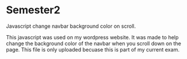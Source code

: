 # Semester2
Javascript change navbar background color on scroll.

This javascript was used on my wordpress website.
It was made to help change the background color of the navbar when you scroll down on the page.
This file is only uploaded becuase this is part of my current exam.
